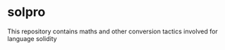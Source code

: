 # solpro
This repository contains maths and other conversion tactics involved for language solidity
